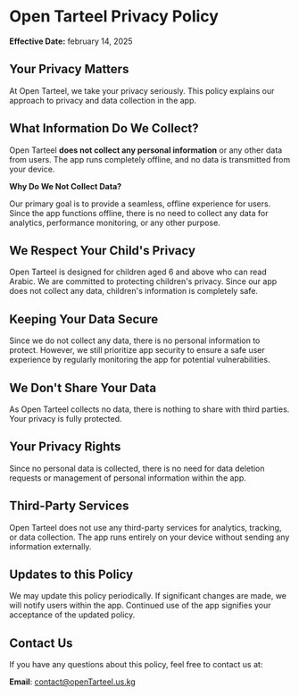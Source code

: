 # Open Tarteel Privacy Policy

**Effective Date:** february 14, 2025

## Your Privacy Matters

At Open Tarteel, we take your privacy seriously. This policy explains our approach to privacy and data collection in the app.

## What Information Do We Collect?

Open Tarteel **does not collect any personal information** or any other data from users. The app runs completely offline, and no data is transmitted from your device.

**Why Do We Not Collect Data?**

Our primary goal is to provide a seamless, offline experience for users. Since the app functions offline, there is no need to collect any data for analytics, performance monitoring, or any other purpose.

## We Respect Your Child's Privacy

Open Tarteel is designed for children aged 6 and above who can read Arabic. We are committed to protecting children's privacy. Since our app does not collect any data, children's information is completely safe.

## Keeping Your Data Secure

Since we do not collect any data, there is no personal information to protect. However, we still prioritize app security to ensure a safe user experience by regularly monitoring the app for potential vulnerabilities.

## We Don't Share Your Data

As Open Tarteel collects no data, there is nothing to share with third parties. Your privacy is fully protected.

## Your Privacy Rights

Since no personal data is collected, there is no need for data deletion requests or management of personal information within the app.

## Third-Party Services

Open Tarteel does not use any third-party services for analytics, tracking, or data collection. The app runs entirely on your device without sending any information externally.

## Updates to this Policy

We may update this policy periodically. If significant changes are made, we will notify users within the app. Continued use of the app signifies your acceptance of the updated policy.

## Contact Us

If you have any questions about this policy, feel free to contact us at:

**Email**: <contact@openTarteel.us.kg>
